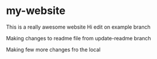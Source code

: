 # my-website

This is a really awesome website
Hi edit on example branch

Making changes to readme file from update-readme branch

Making few more changes fro the local
